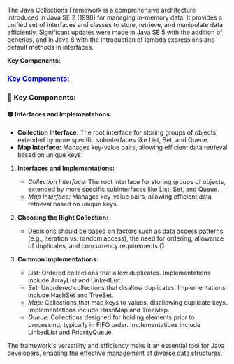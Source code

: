 The Java Collections Framework is a comprehensive architecture introduced in Java SE 2 (1998) for managing in-memory data. It provides a unified set of interfaces and classes to store, retrieve, and manipulate data efficiently. Significant updates were made in Java SE 5 with the addition of generics, and in Java 8 with the introduction of lambda expressions and default methods in interfaces.

**Key Components:**
### <span style="color:blue;">Key Components:</span>
### 🔹 Key Components:

#### 🟢 Interfaces and Implementations:
- **Collection Interface:** The root interface for storing groups of objects, extended by more specific subinterfaces like List, Set, and Queue.
- **Map Interface:** Manages key-value pairs, allowing efficient data retrieval based on unique keys.


1. **Interfaces and Implementations:**
   - *Collection Interface:* The root interface for storing groups of objects, extended by more specific subinterfaces like List, Set, and Queue.
   - *Map Interface:* Manages key-value pairs, allowing efficient data retrieval based on unique keys.

2. **Choosing the Right Collection:**
   - Decisions should be based on factors such as data access patterns (e.g., iteration vs. random access), the need for ordering, allowance of duplicates, and concurrency requirements.

3. **Common Implementations:**
   - *List:* Ordered collections that allow duplicates. Implementations include ArrayList and LinkedList.
   - *Set:* Unordered collections that disallow duplicates. Implementations include HashSet and TreeSet.
   - *Map:* Collections that map keys to values, disallowing duplicate keys. Implementations include HashMap and TreeMap.
   - *Queue:* Collections designed for holding elements prior to processing, typically in FIFO order. Implementations include LinkedList and PriorityQueue.

The framework's versatility and efficiency make it an essential tool for Java developers, enabling the effective management of diverse data structures.
